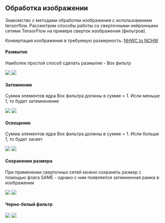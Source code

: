 ## Обработка изображении 

Знакомство с методами обработки изображения с использованием tensorflow. Рассмотрим способы работы со сверточными нейронными сетями TensorFlow на примере сверток изображения (фильтров). 

Конвертация изображения в требуемую размерность:
 [NHWC to NCHW](https://stackoverflow.com/questions/37689423/convert-between-nhwc-and-nchw-in-tensorflow)
 
 
#### Размытие

Наиболее простой способ сделать размытие - Box фильтр
 
 ![](log/source_image.jpg)  ![](log/box_filter.jpg)<br>

#### Затемнение

Сумма элементов ядра Box фильтра должны в сумме = 1. Исли меньше 1, то будет затемненение  
 
 ![](log/source_image.jpg)  ![](log/box_filter_dark.jpg)<br>

#### Освещение

Сумма элементов ядра Box фильтра должны в сумме = 1. Исли больше 1, то будет засвет
 
 ![](log/source_image.jpg)  ![](log/box_filter_light.jpg)<br>
 
 
#### Сохранение размера
 
При применении сверточных сетей можно сохранять размер с помощью флага SAME - 
однако с ним появляется затемненная рамка в изображении  
 
![](log/source_image.jpg)  ![](log/box_filter_same.jpg)<br>
 
#### Черно-белый фильтр
  
![](log/source_image.jpg)  ![](log/wbImage.jpg)<br>
